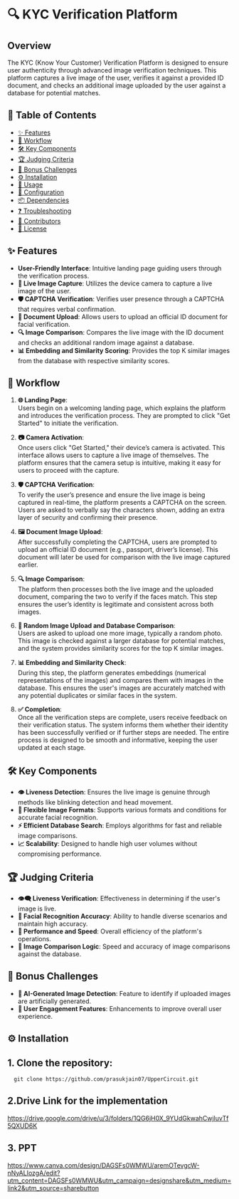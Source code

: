 # 🔍 KYC Verification Platform

## Overview

The KYC (Know Your Customer) Verification Platform is designed to ensure user authenticity through advanced image verification techniques. This platform captures a live image of the user, verifies it against a provided ID document, and checks an additional image uploaded by the user against a database for potential matches.

## 📑 Table of Contents

- [✨ Features](#features)
- [🔄 Workflow](#workflow)
- [🛠 Key Components](#key-components)
- [🏆 Judging Criteria](#judging-criteria)
- [🎯 Bonus Challenges](#bonus-challenges)
- [⚙️ Installation](#installation)
- [🚀 Usage](#usage)
- [🔧 Configuration](#configuration)
- [📦 Dependencies](#dependencies)
- [❓ Troubleshooting](#troubleshooting)
- [👥 Contributors](#contributors)
- [📝 License](#license)

## ✨ Features

- **User-Friendly Interface**: Intuitive landing page guiding users through the verification process.
- **📸 Live Image Capture**: Utilizes the device camera to capture a live image of the user.
- **🛡 CAPTCHA Verification**: Verifies user presence through a CAPTCHA that requires verbal confirmation.
- **📄 Document Upload**: Allows users to upload an official ID document for facial verification.
- **🔍 Image Comparison**: Compares the live image with the ID document and checks an additional random image against a database.
- **📊 Embedding and Similarity Scoring**: Provides the top K similar images from the database with respective similarity scores.

## 🔄 Workflow

1. **🌐 Landing Page**:  
   Users begin on a welcoming landing page, which explains the platform and introduces the verification process. They are prompted to click "Get Started" to initiate the verification.

2. **📷 Camera Activation**:  
   Once users click "Get Started," their device’s camera is activated. This interface allows users to capture a live image of themselves. The platform ensures that the camera setup is intuitive, making it easy for users to proceed with the capture.

3. **🛡 CAPTCHA Verification**:  
   To verify the user’s presence and ensure the live image is being captured in real-time, the platform presents a CAPTCHA on the screen. Users are asked to verbally say the characters shown, adding an extra layer of security and confirming their presence.

4. **🖼 Document Image Upload**:  
   After successfully completing the CAPTCHA, users are prompted to upload an official ID document (e.g., passport, driver’s license). This document will later be used for comparison with the live image captured earlier.

5. **🔍 Image Comparison**:  
   The platform then processes both the live image and the uploaded document, comparing the two to verify if the faces match. This step ensures the user’s identity is legitimate and consistent across both images.

6. **📂 Random Image Upload and Database Comparison**:  
   Users are asked to upload one more image, typically a random photo. This image is checked against a larger database for potential matches, and the system provides similarity scores for the top K similar images.

7. **📊 Embedding and Similarity Check**:  
   During this step, the platform generates embeddings (numerical representations of the images) and compares them with images in the database. This ensures the user's images are accurately matched with any potential duplicates or similar faces in the system.

8. **✅ Completion**:  
   Once all the verification steps are complete, users receive feedback on their verification status. The system informs them whether their identity has been successfully verified or if further steps are needed. The entire process is designed to be smooth and informative, keeping the user updated at each stage.

## 🛠 Key Components

- **👁️ Liveness Detection**: Ensures the live image is genuine through methods like blinking detection and head movement.
- **📁 Flexible Image Formats**: Supports various formats and conditions for accurate facial recognition.
- **⚡ Efficient Database Search**: Employs algorithms for fast and reliable image comparisons.
- **📈 Scalability**: Designed to handle high user volumes without compromising performance.

## 🏆 Judging Criteria

- **👁️‍🗨️ Liveness Verification**: Effectiveness in determining if the user's image is live.
- **🤖 Facial Recognition Accuracy**: Ability to handle diverse scenarios and maintain high accuracy.
- **🚀 Performance and Speed**: Overall efficiency of the platform's operations.
- **🔎 Image Comparison Logic**: Speed and accuracy of image comparisons against the database.

## 🎯 Bonus Challenges

- **🤖 AI-Generated Image Detection**: Feature to identify if uploaded images are artificially generated.
- **🎨 User Engagement Features**: Enhancements to improve overall user experience.

## ⚙️ Installation

## 1. Clone the repository:
      git clone https://github.com/prasukjain07/UpperCircuit.git

## 2.Drive Link for the implementation 
https://drive.google.com/drive/u/3/folders/1QG6jH0X_9YUdGkwahCwjluvTf5QXUD6K

## 3. PPT
https://www.canva.com/design/DAGSFs0WMWU/aremOTevgcW-nNyALIozgA/edit?utm_content=DAGSFs0WMWU&utm_campaign=designshare&utm_medium=link2&utm_source=sharebutton
